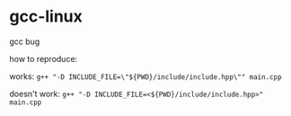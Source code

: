 # gcc-linux
gcc bug

how to reproduce:

works:
`g++ "-D INCLUDE_FILE=\"${PWD}/include/include.hpp\"" main.cpp`

doesn't work:
`g++ "-D INCLUDE_FILE=<${PWD}/include/include.hpp>" main.cpp`
